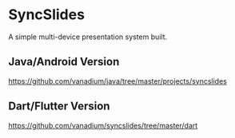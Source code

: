 # SyncSlides

A simple multi-device presentation system built.

## Java/Android Version

https://github.com/vanadium/java/tree/master/projects/syncslides

## Dart/Flutter Version

https://github.com/vanadium/syncslides/tree/master/dart
